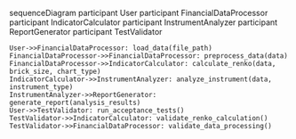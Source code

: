 sequenceDiagram
    participant User
    participant FinancialDataProcessor
    participant IndicatorCalculator
    participant InstrumentAnalyzer
    participant ReportGenerator
    participant TestValidator

    User->>FinancialDataProcessor: load_data(file_path)
    FinancialDataProcessor->>FinancialDataProcessor: preprocess_data(data)
    FinancialDataProcessor->>IndicatorCalculator: calculate_renko(data, brick_size, chart_type)
    IndicatorCalculator->>InstrumentAnalyzer: analyze_instrument(data, instrument_type)
    InstrumentAnalyzer->>ReportGenerator: generate_report(analysis_results)
    User->>TestValidator: run_acceptance_tests()
    TestValidator->>IndicatorCalculator: validate_renko_calculation()
    TestValidator->>FinancialDataProcessor: validate_data_processing()